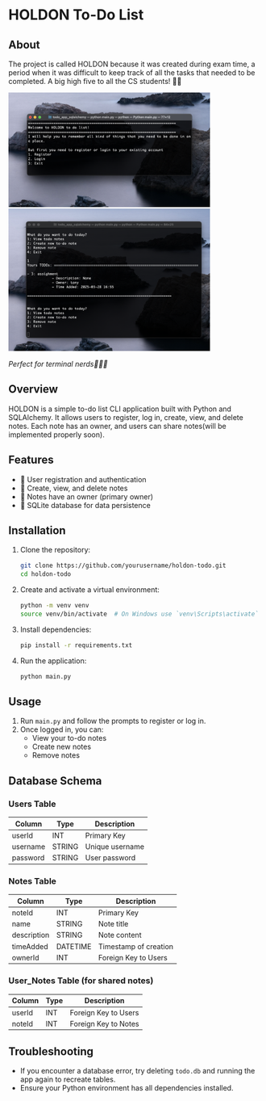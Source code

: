 # HOLDON To-Do List

## About
The project is called HOLDON because it was created during exam time, a period when it was difficult to keep track of all the tasks that needed to be completed. A big high five to all the CS students! 🖐🏻

<img src="images/Screenshot.png" alt="Welcome_page" width="400">   <img src="images/Screenshot_2.png" alt="How_todo_looks" width="400">

*Perfect for terminal nerds🧑🏻‍💻*

## Overview
HOLDON is a simple to-do list CLI application built with Python and SQLAlchemy. It allows users to register, log in, create, view, and delete notes. Each note has an owner, and users can share notes(will be implemented properly soon).

## Features
- 📎 User registration and authentication
- 📎 Create, view, and delete notes
- 📎 Notes have an owner (primary owner)
- 📎 SQLite database for data persistence

## Installation

1. Clone the repository:
   ```bash
   git clone https://github.com/yourusername/holdon-todo.git
   cd holdon-todo
   ```
2. Create and activate a virtual environment:
   ```bash
   python -m venv venv
   source venv/bin/activate  # On Windows use `venv\Scripts\activate`
   ```
3. Install dependencies:
   ```bash
   pip install -r requirements.txt
   ```
4. Run the application:
   ```bash
   python main.py
   ```

## Usage
1. Run `main.py` and follow the prompts to register or log in.
2. Once logged in, you can:
   - View your to-do notes
   - Create new notes
   - Remove notes

## Database Schema
### Users Table
| Column  | Type    | Description       |
|---------|--------|-------------------|
| userId  | INT    | Primary Key       |
| username | STRING | Unique username  |
| password | STRING | User password    |

### Notes Table
| Column   | Type      | Description              |
|----------|----------|--------------------------|
| noteId   | INT      | Primary Key              |
| name     | STRING   | Note title               |
| description | STRING | Note content            |
| timeAdded | DATETIME | Timestamp of creation   |
| ownerId  | INT      | Foreign Key to Users    |

### User_Notes Table (for shared notes)
| Column  | Type | Description              |
|---------|------|--------------------------|
| userId  | INT  | Foreign Key to Users     |
| noteId  | INT  | Foreign Key to Notes     |

## Troubleshooting
- If you encounter a database error, try deleting `todo.db` and running the app again to recreate tables.
- Ensure your Python environment has all dependencies installed.
